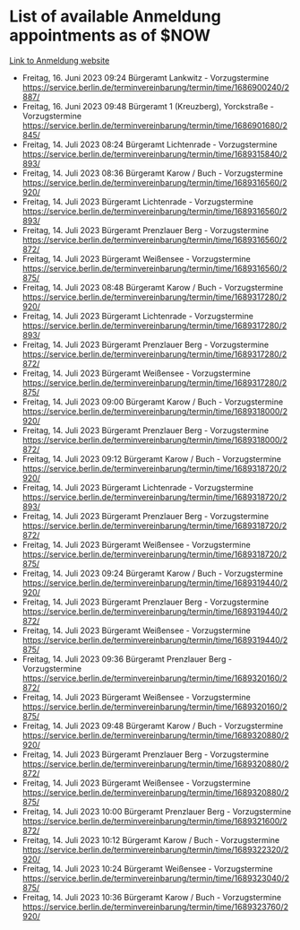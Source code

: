 # List of available Anmeldung appointments as of $NOW
[Link to Anmeldung website](https://service.berlin.de/terminvereinbarung/termin/tag.php?termin=1&anliegen[]=120686&dienstleisterlist=122210,122217,327316,122219,327312,122227,327314,122231,327346,122243,327348,122254,122252,329742,122260,329745,122262,329748,122271,327278,122273,327274,122277,327276,330436,122280,327294,122282,327290,122284,327292,122291,327270,122285,327266,122286,327264,122296,327268,150230,329760,122297,327286,122294,327284,122312,329763,122314,329775,122304,327330,122311,327334,122309,327332,317869,122281,327352,122279,329772,122283,122276,327324,122274,327326,122267,329766,122246,327318,122251,327320,122257,327322,122208,327298,122226,327300&herkunft=http%3A%2F%2Fservice.berlin.de%2Fdienstleistung%2F120686%2F)
- Freitag, 16. Juni 2023 09:24 Bürgeramt Lankwitz - Vorzugstermine https://service.berlin.de/terminvereinbarung/termin/time/1686900240/2887/
- Freitag, 16. Juni 2023 09:48 Bürgeramt 1 (Kreuzberg), Yorckstraße - Vorzugstermine https://service.berlin.de/terminvereinbarung/termin/time/1686901680/2845/
- Freitag, 14. Juli 2023 08:24 Bürgeramt Lichtenrade - Vorzugstermine https://service.berlin.de/terminvereinbarung/termin/time/1689315840/2893/
- Freitag, 14. Juli 2023 08:36 Bürgeramt Karow / Buch - Vorzugstermine https://service.berlin.de/terminvereinbarung/termin/time/1689316560/2920/
- Freitag, 14. Juli 2023  Bürgeramt Lichtenrade - Vorzugstermine https://service.berlin.de/terminvereinbarung/termin/time/1689316560/2893/
- Freitag, 14. Juli 2023  Bürgeramt Prenzlauer Berg - Vorzugstermine https://service.berlin.de/terminvereinbarung/termin/time/1689316560/2872/
- Freitag, 14. Juli 2023  Bürgeramt Weißensee - Vorzugstermine https://service.berlin.de/terminvereinbarung/termin/time/1689316560/2875/
- Freitag, 14. Juli 2023 08:48 Bürgeramt Karow / Buch - Vorzugstermine https://service.berlin.de/terminvereinbarung/termin/time/1689317280/2920/
- Freitag, 14. Juli 2023  Bürgeramt Lichtenrade - Vorzugstermine https://service.berlin.de/terminvereinbarung/termin/time/1689317280/2893/
- Freitag, 14. Juli 2023  Bürgeramt Prenzlauer Berg - Vorzugstermine https://service.berlin.de/terminvereinbarung/termin/time/1689317280/2872/
- Freitag, 14. Juli 2023  Bürgeramt Weißensee - Vorzugstermine https://service.berlin.de/terminvereinbarung/termin/time/1689317280/2875/
- Freitag, 14. Juli 2023 09:00 Bürgeramt Karow / Buch - Vorzugstermine https://service.berlin.de/terminvereinbarung/termin/time/1689318000/2920/
- Freitag, 14. Juli 2023  Bürgeramt Prenzlauer Berg - Vorzugstermine https://service.berlin.de/terminvereinbarung/termin/time/1689318000/2872/
- Freitag, 14. Juli 2023 09:12 Bürgeramt Karow / Buch - Vorzugstermine https://service.berlin.de/terminvereinbarung/termin/time/1689318720/2920/
- Freitag, 14. Juli 2023  Bürgeramt Lichtenrade - Vorzugstermine https://service.berlin.de/terminvereinbarung/termin/time/1689318720/2893/
- Freitag, 14. Juli 2023  Bürgeramt Prenzlauer Berg - Vorzugstermine https://service.berlin.de/terminvereinbarung/termin/time/1689318720/2872/
- Freitag, 14. Juli 2023  Bürgeramt Weißensee - Vorzugstermine https://service.berlin.de/terminvereinbarung/termin/time/1689318720/2875/
- Freitag, 14. Juli 2023 09:24 Bürgeramt Karow / Buch - Vorzugstermine https://service.berlin.de/terminvereinbarung/termin/time/1689319440/2920/
- Freitag, 14. Juli 2023  Bürgeramt Prenzlauer Berg - Vorzugstermine https://service.berlin.de/terminvereinbarung/termin/time/1689319440/2872/
- Freitag, 14. Juli 2023  Bürgeramt Weißensee - Vorzugstermine https://service.berlin.de/terminvereinbarung/termin/time/1689319440/2875/
- Freitag, 14. Juli 2023 09:36 Bürgeramt Prenzlauer Berg - Vorzugstermine https://service.berlin.de/terminvereinbarung/termin/time/1689320160/2872/
- Freitag, 14. Juli 2023  Bürgeramt Weißensee - Vorzugstermine https://service.berlin.de/terminvereinbarung/termin/time/1689320160/2875/
- Freitag, 14. Juli 2023 09:48 Bürgeramt Karow / Buch - Vorzugstermine https://service.berlin.de/terminvereinbarung/termin/time/1689320880/2920/
- Freitag, 14. Juli 2023  Bürgeramt Prenzlauer Berg - Vorzugstermine https://service.berlin.de/terminvereinbarung/termin/time/1689320880/2872/
- Freitag, 14. Juli 2023  Bürgeramt Weißensee - Vorzugstermine https://service.berlin.de/terminvereinbarung/termin/time/1689320880/2875/
- Freitag, 14. Juli 2023 10:00 Bürgeramt Prenzlauer Berg - Vorzugstermine https://service.berlin.de/terminvereinbarung/termin/time/1689321600/2872/
- Freitag, 14. Juli 2023 10:12 Bürgeramt Karow / Buch - Vorzugstermine https://service.berlin.de/terminvereinbarung/termin/time/1689322320/2920/
- Freitag, 14. Juli 2023 10:24 Bürgeramt Weißensee - Vorzugstermine https://service.berlin.de/terminvereinbarung/termin/time/1689323040/2875/
- Freitag, 14. Juli 2023 10:36 Bürgeramt Karow / Buch - Vorzugstermine https://service.berlin.de/terminvereinbarung/termin/time/1689323760/2920/
